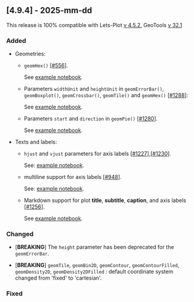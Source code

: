 ## [4.9.4] - 2025-mm-dd

This release is 100% compatible with Lets-Plot [v 4.5.2](https://github.com/JetBrains/lets-plot/releases/tag/v4.5.2),
GeoTools [v 32.1](https://github.com/geotools/geotools/releases/tag/32.0)

### Added

- Geometries:

  - `geomHex()` [[#556](https://github.com/JetBrains/lets-plot/issues/556)].

    See [example notebook](https://nbviewer.org/github/JetBrains/lets-plot-kotlin/blob/master/docs/examples/jupyter-notebooks/f-4.10.0/geom_hex.ipynb).

  - Parameters `widthUnit` and `heightUnit` in `geomErrorBar()`, `geomBoxplot()`, `geomCrossbar()`, `geomTile()` and `geomHex()` [[#1288](https://github.com/JetBrains/lets-plot/issues/1288)]:

    See [example notebook](https://nbviewer.org/github/JetBrains/lets-plot-kotlin/blob/master/docs/examples/jupyter-notebooks/f-4.10.0/param_width_unit.ipynb).

  - Parameters `start` and `direction` in `geomPie()` [[#1280](https://github.com/JetBrains/lets-plot/issues/1280)].  

    See [example notebook](https://nbviewer.org/github/JetBrains/lets-plot-kotlin/blob/master/docs/examples/jupyter-notebooks/f-4.10.0/geom_pie_params.ipynb).

- Texts and labels:

  - `hjust` and `vjust` parameters for axis labels [[#1227](https://github.com/JetBrains/lets-plot/issues/1227)],[[#1230](https://github.com/JetBrains/lets-plot/issues/1230)].

    See: [example notebook](https://nbviewer.org/github/JetBrains/lets-plot-kotlin/blob/master/docs/examples/jupyter-notebooks/f-4.10.0/axis_label_justification.ipynb).
  
  - multiline support for axis labels [[#948](https://github.com/JetBrains/lets-plot/issues/948)].

    See: [example notebook](https://nbviewer.org/github/JetBrains/lets-plot-kotlin/blob/master/docs/examples/jupyter-notebooks/f-4.10.0/multiline_axis_labels.ipynb).

  - Markdown support for plot **title**, **subtitle**, **caption**, and axis labels [[#1256](https://github.com/JetBrains/lets-plot/issues/1256)].

    See [example notebook](https://nbviewer.org/github/JetBrains/lets-plot-kotlin/blob/master/docs/examples/jupyter-notebooks/f-4.10.0/markdown.ipynb).

### Changed

- [**BREAKING**] The `height` parameter has been deprecated for the `geomErrorBar`.

- [**BREAKING**] `geomTile`, `geomBin2D`, `geomContour`, `geomContourFilled`, `geomDensity2D`, `geomDensity2DFilled` : default coordinate system changed from 'fixed' to 'cartesian'.

### Fixed
